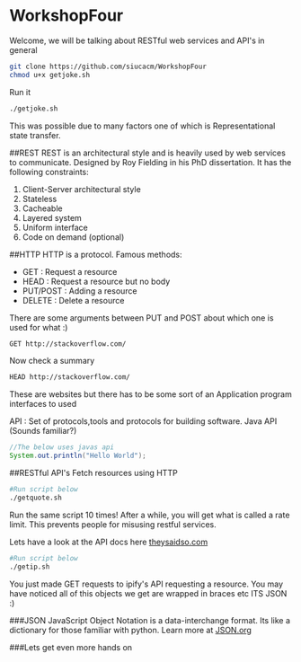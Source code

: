 # WorkshopFour
Welcome, we will be talking about RESTful web services and API's in general

```bash
git clone https://github.com/siucacm/WorkshopFour
chmod u+x getjoke.sh
```

Run it

```bash
./getjoke.sh
```

This was possible due to many factors one of which is Representational state transfer.

##REST 
REST is an architectural style and is heavily used by web services to communicate.
Designed by Roy Fielding in his PhD dissertation.
It has the following constraints:
1. Client-Server architectural style
2. Stateless
3. Cacheable
4. Layered system
5. Uniform interface
6. Code on demand (optional)

##HTTP
HTTP is a protocol.
Famous methods:
* GET : Request a resource
* HEAD : Request a resource but no body
* PUT/POST : Adding a resource
* DELETE : Delete a resource

There are some arguments between PUT and POST about which one is used for what :)

```bash
GET http://stackoverflow.com/

```

Now check a summary

```bash
HEAD http://stackoverflow.com/
```

These are websites but there has to be some sort of an Application program interfaces to used

API : Set of protocols,tools and protocols for building software. Java API (Sounds familiar?)

```java
//The below uses javas api
System.out.println("Hello World");
```

##RESTful API's
Fetch resources using HTTP

```bash
#Run script below
./getquote.sh
```

Run the same script 10 times!
After a while, you will get what is called a rate limit.
This prevents people for misusing restful services.

Lets have a look at the API docs here [theysaidso.com](https://theysaidso.com/api/#qod)


```bash
#Run script below
./getip.sh
```

You just made GET requests to ipify's API requesting a resource.
You may have noticed all of this objects we get are wrapped in braces etc
ITS JSON :)

###JSON
JavaScript Object Notation is a data-interchange format.
Its like a dictionary for those familiar with python.
Learn more at [JSON.org](http://www.json.org/)

###Lets get even more hands on


